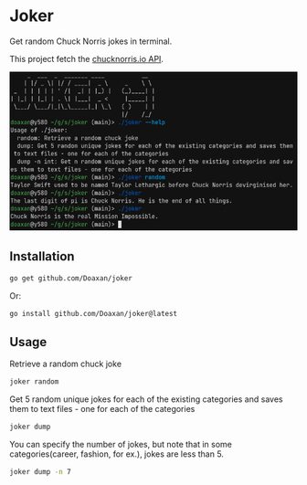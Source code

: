 # Joker

Get random Chuck Norris jokes in terminal.

This project fetch the [chucknorris.io API](https://api.chucknorris.io).

![Screenshot](./screenshot.png)

## Installation

```bash
go get github.com/Doaxan/joker
```

Or:

```bash
go install github.com/Doaxan/joker@latest
```

## Usage
Retrieve a random chuck joke
```bash
joker random
```
Get 5 random unique jokes for each of the existing categories and saves them to text files - one for each of the categories
```bash
joker dump
```
You can specify the number of jokes, but note that in some categories(career, fashion, for ex.), jokes are less than 5. 
```bash
joker dump -n 7
```
